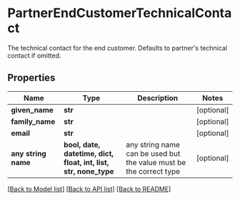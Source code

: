 # PartnerEndCustomerTechnicalContact

The technical contact for the end customer. Defaults to partner's technical contact if omitted.

## Properties
Name | Type | Description | Notes
------------ | ------------- | ------------- | -------------
**given_name** | **str** |  | [optional] 
**family_name** | **str** |  | [optional] 
**email** | **str** |  | [optional] 
**any string name** | **bool, date, datetime, dict, float, int, list, str, none_type** | any string name can be used but the value must be the correct type | [optional]

[[Back to Model list]](../README.md#documentation-for-models) [[Back to API list]](../README.md#documentation-for-api-endpoints) [[Back to README]](../README.md)


